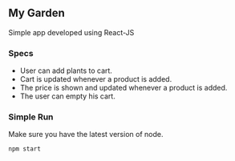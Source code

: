 ## My Garden


Simple app developed using React-JS

### Specs

- User can add plants to cart.
- Cart is updated whenever a product is added.
- The price is shown and updated whenever a product is added.
- The user can empty his cart.

### Simple Run

Make sure you have the latest version of node.

```
npm start
```
